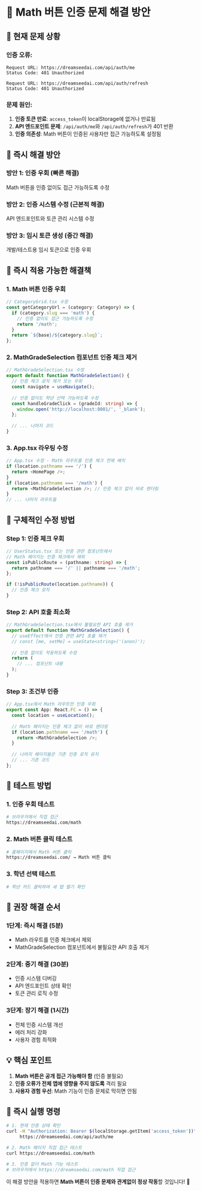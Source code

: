 # 🔧 Math 버튼 인증 문제 해결 방안

## 🚨 **현재 문제 상황**

### **인증 오류:**
```
Request URL: https://dreamseedai.com/api/auth/me
Status Code: 401 Unauthorized

Request URL: https://dreamseedai.com/api/auth/refresh  
Status Code: 401 Unauthorized
```

### **문제 원인:**
1. **인증 토큰 만료**: `access_token`이 localStorage에 없거나 만료됨
2. **API 엔드포인트 문제**: `/api/auth/me`와 `/api/auth/refresh`가 401 반환
3. **인증 의존성**: Math 버튼이 인증된 사용자만 접근 가능하도록 설정됨

## 🎯 **즉시 해결 방안**

### **방안 1: 인증 우회 (빠른 해결)**
Math 버튼을 인증 없이도 접근 가능하도록 수정

### **방안 2: 인증 시스템 수정 (근본적 해결)**
API 엔드포인트와 토큰 관리 시스템 수정

### **방안 3: 임시 토큰 생성 (중간 해결)**
개발/테스트용 임시 토큰으로 인증 우회

## 🚀 **즉시 적용 가능한 해결책**

### **1. Math 버튼 인증 우회**

```typescript
// CategoryGrid.tsx 수정
const getCategoryUrl = (category: Category) => {
  if (category.slug === 'math') {
    // 인증 없이도 접근 가능하도록 수정
    return '/math';
  }
  return `${base}/${category.slug}`;
};
```

### **2. MathGradeSelection 컴포넌트 인증 체크 제거**

```typescript
// MathGradeSelection.tsx 수정
export default function MathGradeSelection() {
  // 인증 체크 로직 제거 또는 우회
  const navigate = useNavigate();
  
  // 인증 없이도 학년 선택 가능하도록 수정
  const handleGradeClick = (gradeId: string) => {
    window.open('http://localhost:8001/', '_blank');
  };
  
  // ... 나머지 코드
}
```

### **3. App.tsx 라우팅 수정**

```typescript
// App.tsx 수정 - Math 라우트를 인증 체크 전에 배치
if (location.pathname === '/') {
  return <HomePage />;
}
if (location.pathname === '/math') {
  return <MathGradeSelection />; // 인증 체크 없이 바로 렌더링
}
// ... 나머지 라우트들
```

## 🔧 **구체적인 수정 방법**

### **Step 1: 인증 체크 우회**

```typescript
// UserStatus.tsx 또는 인증 관련 컴포넌트에서
// Math 페이지는 인증 체크에서 제외
const isPublicRoute = (pathname: string) => {
  return pathname === '/' || pathname === '/math';
};

if (!isPublicRoute(location.pathname)) {
  // 인증 체크 로직
}
```

### **Step 2: API 호출 최소화**

```typescript
// MathGradeSelection.tsx에서 불필요한 API 호출 제거
export default function MathGradeSelection() {
  // useEffect에서 인증 관련 API 호출 제거
  // const [me, setMe] = useState<string>('(anon)');
  
  // 인증 없이도 작동하도록 수정
  return (
    // ... 컴포넌트 내용
  );
}
```

### **Step 3: 조건부 인증**

```typescript
// App.tsx에서 Math 라우트만 인증 우회
export const App: React.FC = () => {
  const location = useLocation();
  
  // Math 페이지는 인증 체크 없이 바로 렌더링
  if (location.pathname === '/math') {
    return <MathGradeSelection />;
  }
  
  // 나머지 페이지들은 기존 인증 로직 유지
  // ... 기존 코드
};
```

## 🧪 **테스트 방법**

### **1. 인증 우회 테스트**
```bash
# 브라우저에서 직접 접근
https://dreamseedai.com/math
```

### **2. Math 버튼 클릭 테스트**
```bash
# 홈페이지에서 Math 버튼 클릭
https://dreamseedai.com/ → Math 버튼 클릭
```

### **3. 학년 선택 테스트**
```bash
# 학년 카드 클릭하여 새 탭 열기 확인
```

## 🎯 **권장 해결 순서**

### **1단계: 즉시 해결 (5분)**
- Math 라우트를 인증 체크에서 제외
- MathGradeSelection 컴포넌트에서 불필요한 API 호출 제거

### **2단계: 중기 해결 (30분)**
- 인증 시스템 디버깅
- API 엔드포인트 상태 확인
- 토큰 관리 로직 수정

### **3단계: 장기 해결 (1시간)**
- 전체 인증 시스템 개선
- 에러 처리 강화
- 사용자 경험 최적화

## 💡 **핵심 포인트**

1. **Math 버튼은 공개 접근 가능해야 함** (인증 불필요)
2. **인증 오류가 전체 앱에 영향을 주지 않도록** 격리 필요
3. **사용자 경험 우선**: Math 기능이 인증 문제로 막히면 안됨

## 🚀 **즉시 실행 명령**

```bash
# 1. 현재 인증 상태 확인
curl -H "Authorization: Bearer $(localStorage.getItem('access_token'))" \
     https://dreamseedai.com/api/auth/me

# 2. Math 페이지 직접 접근 테스트
curl https://dreamseedai.com/math

# 3. 인증 없이 Math 기능 테스트
# 브라우저에서 https://dreamseedai.com/math 직접 접근
```

이 해결 방안을 적용하면 **Math 버튼이 인증 문제와 관계없이 정상 작동**할 것입니다! 🎯
